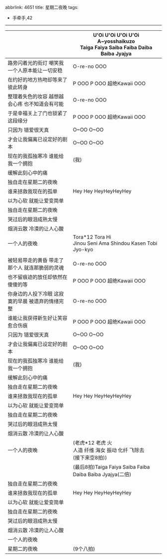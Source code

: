 abbrlink: 4651
title: 星期二夜晚
tags:
  - 手牵手,42
---
|      |U'Oi U'Oi U'Oi U'Oi<br>A~yosshaikuzo<br>Taiga Faiya Saiba Faiba Daiba Baiba Jyajya|
|--|--|
|路旁闪着光的街灯 嘲笑我一个人原本能让一切安稳|O-re-no OOO|
|在约好的地方热吻却等来了彼此转身|P OOO P OOO 超绝Kawaii OOO|
|整理着失色的妆容 越想越会心疼 也不知道会有可能|O-re-no OOO|
|于是幸福关上了门也锁紧了这段缘分|P OOO P OOO 超绝Kawaii OOO|
|只因为 错爱很天真|O~OO O~OO|
|才会让我偏离已设定好的剧本|O~OO O~OO|
|现在的我孤独寒冷 谁能给我一个拥抱|(我)|
|缓解此刻心中的痛|      |
|独自走在星期二的夜晚|      |
|谁来拯救我现在的孤单|Hey Hey HeyHeyHeyHey|
|以为心软 就能让爱变简单|      |
|独自走在星期二的夜晚|      |
|哭过后的眼泪成熟太慢|      |
|烟消云散 冷漠的让人心酸|      |
|一个人的夜晚|Tora*12 Tora Hi<br>Jinou Seni Ama Shindou Kasen Tobi Jyo-kyo|
|      |      |
|被轻易带走的黄昏 带走了那个人 就连那脆弱的灵魂|O-re-no OOO|
|也不留痕迹的放任却依然在傻傻的等|P OOO P OOO 超绝Kawaii OOO|
|你身边的人投下冷眼 这寂寞的早晨 被遗弃的情绪完整|O-re-no OOO|
|谁能让我获得新生好让笑容愈合伤痕|P OOO P OOO 超绝Kawaii OOO|
|只因为 错爱很天真|O~OO O~OO|
|才会让我偏离已设定好的剧本|O~OO O~OO|
|现在的我孤独寒冷 谁能给我一个拥抱|(我)|
|缓解此刻心中的痛|      |
|独自走在星期二的夜晚|      |
|谁来拯救我现在的孤单|Hey Hey HeyHeyHeyHey|
|以为心软 就能让爱变简单|      |
|独自走在星期二的夜晚|      |
|哭过后的眼泪成熟太慢|      |
|烟消云散 冷漠的让人心酸|      |
|一个人的夜晚|(老虎*12 老虎 火<br>人造 纤维 海女 振动 化纤 飞除去<br>(接下来空8拍))|
|      |(最后8拍)Taiga Faiya Saiba Faiba Daiba Baiba Jyajya(二倍)|
|独自走在星期二的夜晚|      |
|谁来拯救我现在的孤单|Hey Hey HeyHeyHeyHey|
|以为心软 就能让爱变简单|      |
|独自走在星期二的夜晚|      |
|哭过后的眼泪成熟太慢|      |
|烟消云散 冷漠的让人心酸|      |
|一个人的夜晚|      |
|星期二的夜晚|(9个八拍)|